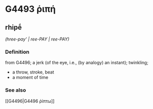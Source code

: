 # G4493 ῥιπή

## rhipḗ

_(hree-pay' | ree-PAY | ree-PAY)_

### Definition

from G4496; a jerk (of the eye, i.e., (by analogy) an instant); twinkling; 

- a throw, stroke, beat
- a moment of time

### See also

[[G4496|G4496 ῥίπτω]]

